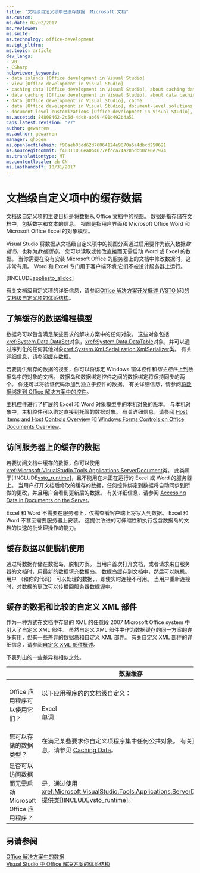 ```yaml
---
title: "文档级自定义项中已缓存数据 |Microsoft 文档"
ms.custom: 
ms.date: 02/02/2017
ms.reviewer: 
ms.suite: 
ms.technology: office-development
ms.tgt_pltfrm: 
ms.topic: article
dev_langs:
- VB
- CSharp
helpviewer_keywords:
- data islands [Office development in Visual Studio]
- view [Office development in Visual Studio]
- caching data [Office development in Visual Studio], about caching data
- data caching [Office development in Visual Studio], about data caching
- data [Office development in Visual Studio], cache
- data [Office development in Visual Studio], document-level solutions
- document-level customizations [Office development in Visual Studio], data model
ms.assetid: 84808462-2c5d-4dc8-ab69-491d492b4a51
caps.latest.revision: "27"
author: gewarren
ms.author: gewarren
manager: ghogen
ms.openlocfilehash: f90aeb03dd62d76064124e9870a5a4dbcd250621
ms.sourcegitcommit: f40311056ea0b4677efcca74a285dbb0ce0e7974
ms.translationtype: MT
ms.contentlocale: zh-CN
ms.lasthandoff: 10/31/2017
---
```

# <a name="cached-data-in-document-level-customizations"></a>文档级自定义项中的缓存数据
  文档级自定义项的主要目标是将数据从 Office 文档中的视图。 数据是指存储在文档中，包括数字和文本的信息。 视图是指用户界面和 Microsoft Office Word 和 Microsoft Office Excel 的对象模型。  
  
 Visual Studio 将数据从文档级自定义项中的视图分离通过启用要作为嵌入数据*数据岛*，也称为*数据缓存*。 您可以读取或修改直接而无需启动 Word 或 Excel 的数据。 当你需要在没有安装 Microsoft Office 的服务器上的文档中修改数据时，这非常有用。 Word 和 Excel 专门用于客户端环境;它们不被设计服务器上运行。  
  
 [!INCLUDE[appliesto_alldoc](../vsto/includes/appliesto-alldoc-md.md)]  
  
 有关文档级自定义项的详细信息，请参阅[Office 解决方案开发概述 &#40;VSTO &#41;](../vsto/office-solutions-development-overview-vsto.md)和[的文档级自定义项的体系结构](../vsto/architecture-of-document-level-customizations.md)。  
  
## <a name="understanding-the-cached-data-programming-model"></a>了解缓存的数据编程模型  
 数据岛可以包含满足某些要求的解决方案中的任何对象。 这些对象包括<xref:System.Data.DataSet>对象，<xref:System.Data.DataTable>对象，并可以通过序列化的任何其他对象<xref:System.Xml.Serialization.XmlSerializer>类。 有关详细信息，请参阅[缓存数据](../vsto/caching-data.md)。  
  
 若要提供缓存的数据的视图，你可以将绑定 Windows 窗体控件和*宿主控件*上到数据岛中的对象的文档。 数据岛和数据绑定控件之间的数据绑定将保持同步的两个。 你还可以将验证代码添加到独立于控件的数据。 有关详细信息，请参阅[将数据绑定到 Office 解决方案中的控件](../vsto/binding-data-to-controls-in-office-solutions.md)。  
  
 主机控件进行了扩展的 Excel 和 Word 对象模型中的本机对象的版本。 与本机对象中，主机控件可以绑定直接到托管的数据对象。 有关详细信息，请参阅 [Host Items and Host Controls Overview](../vsto/host-items-and-host-controls-overview.md) 和 [Windows Forms Controls on Office Documents Overview](../vsto/windows-forms-controls-on-office-documents-overview.md)。  
  
## <a name="accessing-cached-data-on-the-server"></a>访问服务器上的缓存的数据  
 若要访问文档中缓存的数据，你可以使用<xref:Microsoft.VisualStudio.Tools.Applications.ServerDocument>类。 此类属于[!INCLUDE[vsto_runtime](../vsto/includes/vsto-runtime-md.md)]，且不能用在未正在运行的 Excel 或 Word 的服务器上。 当用户打开文档后修改的缓存的数据，任何控件绑定到数据将自动同步到所做的更改，并且用户会看到更新后的数据。 有关详细信息，请参阅 [Accessing Data in Documents on the Server](../vsto/accessing-data-in-documents-on-the-server.md)。  
  
 Excel 和 Word 不需要在服务器上，仅需查看客户端上将写入到数据。 Excel 和 Word 不甚至需要服务器上安装。 这提供改进的可伸缩性和执行包含数据岛的文档的快速的批处理操作的能力。  
  
## <a name="data-caching-for-offline-use"></a>缓存数据以便脱机使用  
 通过将数据存储在数据岛，脱机方案。 当用户首次打开文档，或者请求来自服务器的文档时，用最新的数据填充数据岛。 数据岛缓存到文档中，然后可以脱机。 用户 （和你的代码） 可以处理的数据，，即使实时连接不可用。 当用户重新连接时，对数据的更改可以传播回服务器数据源中。  
  
## <a name="cached-data-and-custom-xml-parts-compared"></a>缓存的数据和比较的自定义 XML 部件  
 作为一种方式在文档中存储的 XML 的任意段 2007 Microsoft Office system 中引入了自定义 XML 部件。 虽然自定义 XML 部件中作为数据缓存的同一方案的许多有用，但有一些差异的数据岛和自定义 XML 部件。 有关自定义 XML 部件的详细信息，请参阅[自定义 XML 部件概述](../vsto/custom-xml-parts-overview.md)。  
  
 下表列出的一些差异和相似之处。  
  
||数据缓存|自定义 XML 部件|  
|-|----------------|----------------------|  
|Office 应用程序可以使用它们？|以下应用程序的的文档级自定义：<br /><br /> Excel<br />单词|以下应用程序的的文档级和应用程序的级解决方案：<br /><br /> Excel<br />-PowerPoint<br />单词|  
|您可以存储的数据类型？|在满足某些要求你自定义项程序集中任何公共对象。 有关更多信息，请参见 [Caching Data](../vsto/caching-data.md)。|任何 XML 数据。|  
|是否可以访问数据而无需启动 Microsoft Office 应用程序？|是，通过使用<xref:Microsoft.VisualStudio.Tools.Applications.ServerDocument>提供类[!INCLUDE[vsto_runtime](../vsto/includes/vsto-runtime-md.md)]。|是，通过使用中的类<xref:System.IO.Packaging>命名空间，或通过使用 Open XML 格式 SDK。|  
  
## <a name="see-also"></a>另请参阅  
 [Office 解决方案中的数据](../vsto/data-in-office-solutions.md)   
 [Visual Studio 中 Office 解决方案的体系结构](../vsto/architecture-of-office-solutions-in-visual-studio.md)  
  
  